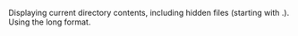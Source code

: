 Displaying current directory contents, including hidden files (starting with .). Using the long format.
